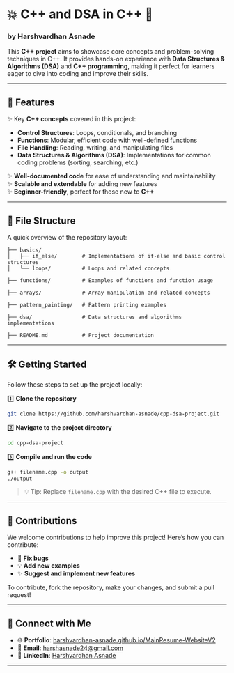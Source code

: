 # 💥 **C++ and DSA in C++** 🚀

###  by **Harshvardhan Asnade**  

This **C++ project** aims to showcase core concepts and problem-solving techniques in C++. It provides hands-on experience with **Data Structures & Algorithms (DSA)** and **C++ programming**, making it perfect for learners eager to dive into coding and improve their skills.

---

## 🚀 **Features**

✨ Key **C++ concepts** covered in this project:  
- **Control Structures**: Loops, conditionals, and branching  
- **Functions**: Modular, efficient code with well-defined functions  
- **File Handling**: Reading, writing, and manipulating files  
- **Data Structures & Algorithms (DSA)**: Implementations for common coding problems (sorting, searching, etc.)

✨ **Well-documented code** for ease of understanding and maintainability  
✨ **Scalable and extendable** for adding new features  
✨ **Beginner-friendly**, perfect for those new to **C++**

---

## 📂 **File Structure**

A quick overview of the repository layout:

```
├── basics/          
│   ├── if_else/        # Implementations of if-else and basic control structures  
│   └── loops/          # Loops and related concepts  

├── functions/          # Examples of functions and function usage  

├── arrays/             # Array manipulation and related concepts  

├── pattern_painting/   # Pattern printing examples  

├── dsa/                # Data structures and algorithms implementations  

├── README.md           # Project documentation  
```

---

## 🛠️ **Getting Started**

Follow these steps to set up the project locally:

1️⃣ **Clone the repository**  
```bash  
git clone https://github.com/harshvardhan-asnade/cpp-dsa-project.git  
```  

2️⃣ **Navigate to the project directory**  
```bash  
cd cpp-dsa-project  
```  

3️⃣ **Compile and run the code**  
```bash  
g++ filename.cpp -o output  
./output  
```  
> 💡 Tip: Replace `filename.cpp` with the desired C++ file to execute.

---

## 🌟 **Contributions**

We welcome contributions to help improve this project! Here’s how you can contribute:

- 🐛 **Fix bugs**  
- 💡 **Add new examples**  
- ✨ **Suggest and implement new features**

To contribute, fork the repository, make your changes, and submit a pull request!

---

## 🔗 **Connect with Me**

- 🌐 **Portfolio**: [harshvardhan-asnade.github.io/MainResume-WebsiteV2](https://harshvardhan-asnade.github.io/MainResume-WebsiteV2/)  
- 💌 **Email**: [harshasnade24@gmail.com](mailto:harshasnade24@gmail.com)  
- 💼 **LinkedIn**: [Harshvardhan Asnade](https://www.linkedin.com/in/harshvardhan-asnade-225000344/)

---